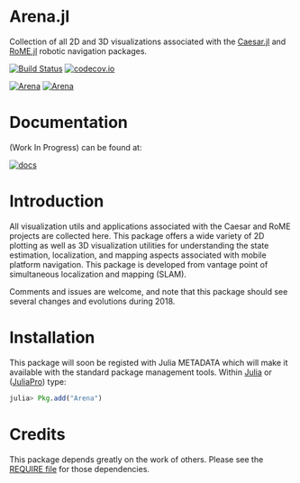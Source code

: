 # Arena.jl

Collection of all 2D and 3D visualizations associated with the [Caesar.jl](http://www.github.com/dehann/Caesar.jl.git) and [RoME.jl](http://www.github.com/dehann/RoME.jl.git) robotic navigation packages.

[![Build Status](https://travis-ci.org/dehann/Arena.jl.svg?branch=master)](https://travis-ci.org/dehann/Arena.jl.svg)
[![codecov.io](https://codecov.io/github/dehann/Arena.jl/coverage.svg?branch=master)](https://codecov.io/github/dehann/Arena.jl?branch=master)

[![Arena](http://pkg.julialang.org/badges/Arena_0.6.svg)](http://pkg.julialang.org/?pkg=Arena&ver=0.6)
[![Arena](http://pkg.julialang.org/badges/Arena_0.7.svg)](http://pkg.julialang.org/?pkg=Arena&ver=0.7)

# Documentation

(Work In Progress) can be found at:

[![docs](https://img.shields.io/badge/docs-latest-blue.svg)](https://dehann.github.io/Arena.jl/latest/)

# Introduction

All visualization utils and applications associated with the Caesar and RoME projects are collected here.  This package offers a wide variety of 2D plotting as well as 3D visualization utilities for understanding the state estimation, localization, and mapping aspects associated with mobile platform navigation.  This package is developed from vantage point of simultaneous localization and mapping (SLAM).

Comments and issues are welcome, and note that this package should see several changes and evolutions during 2018.

# Installation

This package will soon be registed with Julia METADATA which will make it available with the standard package management tools.  Within [Julia](http://www.julialang.org) or ([JuliaPro](http://www.juliacomputing.com)) type:
```julia
julia> Pkg.add("Arena")
```

# Credits

This package depends greatly on the work of others.  Please see the [REQUIRE file](/REQUIRE) for those dependencies.
